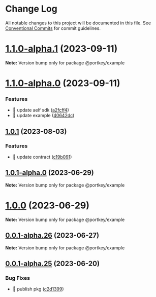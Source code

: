 # Change Log

All notable changes to this project will be documented in this file.
See [Conventional Commits](https://conventionalcommits.org) for commit guidelines.

# [1.1.0-alpha.1](https://portkey/Portkey-Wallet/portkey-providers/compare/v1.1.0-alpha.0...v1.1.0-alpha.1) (2023-09-11)

**Note:** Version bump only for package @portkey/example

# [1.1.0-alpha.0](https://portkey/Portkey-Wallet/portkey-providers/compare/v1.0.1...v1.1.0-alpha.0) (2023-09-11)

### Features

- 🎸 update aelf sdk ([a2fcff4](https://portkey/Portkey-Wallet/portkey-providers/commits/a2fcff43f5fb07ddf0a062bcb9c8adf069b3ddc1))
- 🎸 update example ([40642dc](https://portkey/Portkey-Wallet/portkey-providers/commits/40642dc43c5acaa5cf5d9c47d10495ed7eb77bf1))

## [1.0.1](https://portkey/Portkey-Wallet/portkey-providers/compare/v1.0.1-alpha.0...v1.0.1) (2023-08-03)

### Features

- 🎸 update contract ([c19b091](https://portkey/Portkey-Wallet/portkey-providers/commits/c19b0916a67e2a1196d0e3ec986114cc8a0fa37b))

## [1.0.1-alpha.0](https://portkey/Portkey-Wallet/portkey-providers/compare/v1.0.0...v1.0.1-alpha.0) (2023-06-29)

**Note:** Version bump only for package @portkey/example

# [1.0.0](https://portkey/Portkey-Wallet/portkey-providers/compare/v0.0.1-alpha.26...v1.0.0) (2023-06-29)

**Note:** Version bump only for package @portkey/example

## [0.0.1-alpha.26](https://portkey/Portkey-Wallet/portkey-providers/compare/v0.0.1-alpha.25...v0.0.1-alpha.26) (2023-06-27)

**Note:** Version bump only for package @portkey/example

## [0.0.1-alpha.25](https://portkey/Portkey-Wallet/portkey-providers/compare/v0.0.1-alpha.24...v0.0.1-alpha.25) (2023-06-20)

### Bug Fixes

- 🐛 publish pkg ([c2d1399](https://portkey/Portkey-Wallet/portkey-providers/commits/c2d139929d1965eaed89195c60ca37a017dbc37d))
